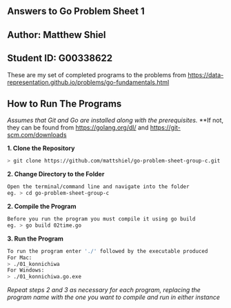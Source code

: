 ## Answers to Go Problem Sheet 1
## Author: Matthew Shiel 
## Student ID: G00338622

These are my set of completed programs to the problems from https://data-representation.github.io/problems/go-fundamentals.html
## How to Run The Programs

*Assumes that Git and Go are installed along with the prerequisites.*
**If not, they can be found from https://golang.org/dl/ and https://git-scm.com/downloads 

**1. Clone the Repository**
```bash
> git clone https://github.com/mattshiel/go-problem-sheet-group-c.git
```
**2. Change Directory to the Folder**

```bash
Open the terminal/command line and navigate into the folder 
eg. > cd go-problem-sheet-group-c
```

**2. Compile the Program**

```bash
Before you run the program you must compile it using go build 
eg. > go build 02time.go
```

**3. Run the Program**

```bash
To run the program enter './' followed by the executable produced
For Mac:
> ./01_konnichiwa
For Windows:
> ./01_konnichiwa.go.exe
```

*Repeat steps 2 and 3 as necessary for each program, replacing the program name with the one you want to compile and run in either instance*

